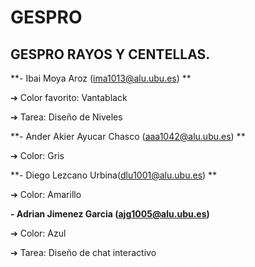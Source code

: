 # GESPRO
## GESPRO RAYOS Y CENTELLAS.

**- Ibai Moya Aroz (ima1013@alu.ubu.es) **

  ➔ Color favorito: Vantablack 
  
  ➔ Tarea: Diseño de Niveles
  

**- Ander Akier Ayucar Chasco (aaa1042@alu.ubu.es) **

  ➔ Color: Gris
  

**- Diego Lezcano Urbina(dlu1001@alu.ubu.es) **

  ➔ Color: Amarillo
  

**- Adrian Jimenez Garcia (ajg1005@alu.ubu.es)**

  ➔ Color: Azul 
  
  ➔ Tarea: Diseño de chat interactivo
  
